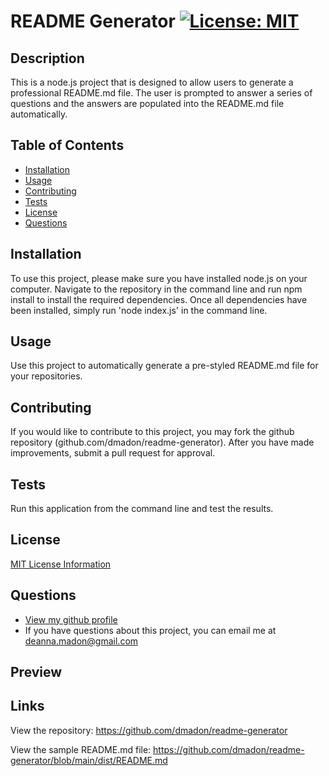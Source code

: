 
  
  # README Generator [![License: MIT](https://img.shields.io/badge/License-MIT-yellow.svg)](https://opensource.org/licenses/MIT)

  ## Description
  This is a node.js project that is designed to allow users to generate a professional README.md file. The user is prompted to answer a series of questions and the answers are populated into the README.md file automatically.

  ## Table of Contents

  * [Installation](#installation)
  * [Usage](#usage)
  * [Contributing](#contributing)
  * [Tests](#tests)
  * [License](#license)
  * [Questions](#questions)

  ## Installation
  To use this project, please make sure you have installed node.js on your computer. Navigate to the repository in the command line and run npm install to install the required dependencies. Once all dependencies have been installed, simply  run 'node index.js' in the command line.

  ## Usage
  Use this project to automatically generate a pre-styled README.md file for your repositories.

  ## Contributing
  If you would like to contribute to this project, you may fork the github repository (github.com/dmadon/readme-generator). After you have made improvements, submit a pull request for approval.

  ## Tests
  Run this application from the command line and test the results.

  ## License

  [MIT License Information](https://opensource.org/licenses/MIT)

  ## Questions

  * [View my github profile](https://github.com/dmadon)
  * If you have questions about this project, you can email me at deanna.madon@gmail.com

  ## Preview

  ## Links
  View the repository: https://github.com/dmadon/readme-generator

  View the sample README.md file: https://github.com/dmadon/readme-generator/blob/main/dist/README.md
  
